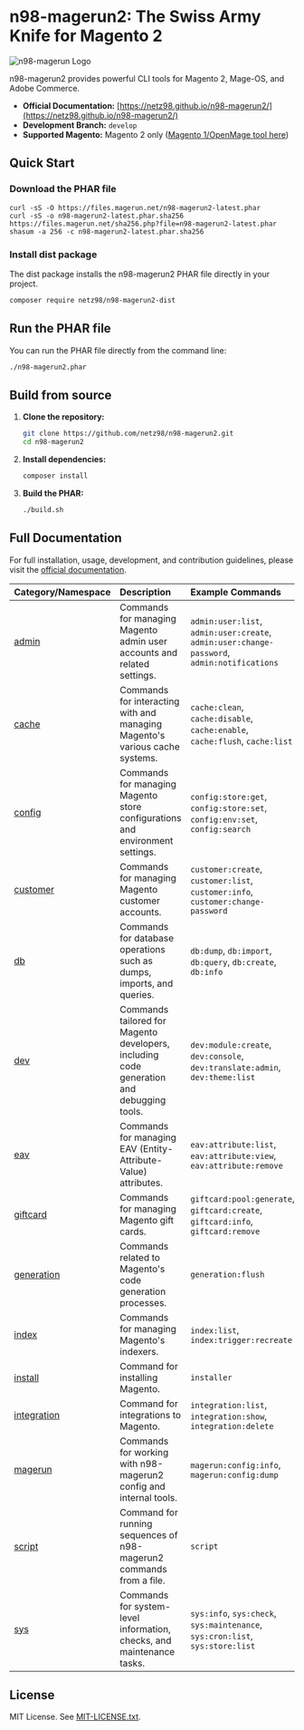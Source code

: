 # n98-magerun2: The Swiss Army Knife for Magento 2

![n98-magerun Logo](.github/doc/magerun-logo.png)

n98-magerun2 provides powerful CLI tools for Magento 2, Mage-OS, and Adobe Commerce.

- **Official Documentation:** [https://netz98.github.io/n98-magerun2/](https://netz98.github.io/n98-magerun2/)
- **Development Branch:** `develop`
- **Supported Magento:** Magento 2 only ([Magento 1/OpenMage tool here](https://github.com/netz98/n98-magerun))

## Quick Start

### Download the PHAR file

```
curl -sS -O https://files.magerun.net/n98-magerun2-latest.phar
curl -sS -o n98-magerun2-latest.phar.sha256 https://files.magerun.net/sha256.php?file=n98-magerun2-latest.phar
shasum -a 256 -c n98-magerun2-latest.phar.sha256
```

### Install dist package

The dist package installs the n98-magerun2 PHAR file directly in your project.

```sh
composer require netz98/n98-magerun2-dist
```
## Run the PHAR file

You can run the PHAR file directly from the command line:

```bash
./n98-magerun2.phar
```

## Build from source

1. **Clone the repository:**
   ```bash
   git clone https://github.com/netz98/n98-magerun2.git
   cd n98-magerun2
   ```
2. **Install dependencies:**
   ```bash
   composer install
   ```
3. **Build the PHAR:**
   ```bash
   ./build.sh
   ```

## Full Documentation

For full installation, usage, development, and contribution guidelines, please visit the [official documentation](https://netz98.github.io/n98-magerun2/).


| Category/Namespace                                                           | Description                                                                 | Example Commands                                                                            |
|:-----------------------------------------------------------------------------| :-------------------------------------------------------------------------- |:--------------------------------------------------------------------------------------------|
| [admin](https://netz98.github.io/n98-magerun2/command-docs/admin/)           | Commands for managing Magento admin user accounts and related settings.     | `admin:user:list`, `admin:user:create`, `admin:user:change-password`, `admin:notifications` |
| [cache](https://netz98.github.io/n98-magerun2/command-docs/cache/)           | Commands for interacting with and managing Magento's various cache systems. | `cache:clean`, `cache:disable`, `cache:enable`, `cache:flush`, `cache:list`                 |
| [config](https://netz98.github.io/n98-magerun2/command-docs/config/)         | Commands for managing Magento store configurations and environment settings.  | `config:store:get`, `config:store:set`, `config:env:set`, `config:search`                   |
| [customer](https://netz98.github.io/n98-magerun2/command-docs/customer/)     | Commands for managing Magento customer accounts.                            | `customer:create`, `customer:list`, `customer:info`, `customer:change-password`             |
| [db](https://netz98.github.io/n98-magerun2/command-docs/db/)                 | Commands for database operations such as dumps, imports, and queries.       | `db:dump`, `db:import`, `db:query`, `db:create`, `db:info`                                  |
| [dev](https://netz98.github.io/n98-magerun2/command-docs/development/)       | Commands tailored for Magento developers, including code generation and debugging tools. | `dev:module:create`, `dev:console`, `dev:translate:admin`, `dev:theme:list`                 |
| [eav](https://netz98.github.io/n98-magerun2/command-docs/eav/)               | Commands for managing EAV (Entity-Attribute-Value) attributes.            | `eav:attribute:list`, `eav:attribute:view`, `eav:attribute:remove`                          |
| [giftcard](https://netz98.github.io/n98-magerun2/command-docs/giftcard/)     | Commands for managing Magento gift cards.                                    | `giftcard:pool:generate`, `giftcard:create`, `giftcard:info`, `giftcard:remove`             |
| [generation](https://netz98.github.io/n98-magerun2/command-docs/generation/) | Commands related to Magento's code generation processes.                    | `generation:flush`                                                                          |
| [index](https://netz98.github.io/n98-magerun2/command-docs/index/)           | Commands for managing Magento's indexers.                                   | `index:list`, `index:trigger:recreate`                                                      |
| [install](https://netz98.github.io/n98-magerun2/command-docs/installer/)     | Command for installing Magento.                                             | `installer`                                                                                 |
| [integration](https://netz98.github.io/n98-magerun2/command-docs/integration/) | Command for integrations to Magento.                                                     | `integration:list`, `integration:show`, `integration:delete`                                |
| [magerun](https://netz98.github.io/n98-magerun2/command-docs/magerun/)       | Commands for working with n98-magerun2 config and internal tools.         | `magerun:config:info`, `magerun:config:dump`                                                 |
| [script](https://netz98.github.io/n98-magerun2/command-docs/scripting/)      | Command for running sequences of n98-magerun2 commands from a file.       | `script`                                                                                    |
| [sys](https://netz98.github.io/n98-magerun2/command-docs/sys/)               | Commands for system-level information, checks, and maintenance tasks.     | `sys:info`, `sys:check`, `sys:maintenance`, `sys:cron:list`, `sys:store:list`               |


## License

MIT License. See [MIT-LICENSE.txt](./MIT-LICENSE.txt).

